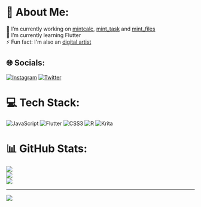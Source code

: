 # 💫 About Me:
🔭 I’m currently working on [mintcalc](https://github.com/boredcodebyk/mintcalc/), [mint_task](https://github.com/boredcodebyk/mint_task) and [mint_files](https://github.com/boredcodebyk/mint_files)<br>🌱 I’m currently learning Flutter<br>⚡ Fun fact: I'm also an [digital artist](https://www.instagram.com/illusbyk/)

## 🌐 Socials:
[![Instagram](https://img.shields.io/badge/Instagram-%23E4405F.svg?style=for-the-badge&logo=Instagram&logoColor=white)](https://instagram.com/illusbyk) [![Twitter](https://img.shields.io/badge/Twitter-%231DA1F2.svg?style=for-the-badge&logo=Twitter&logoColor=white)](https://twitter.com/illusbyk) 

# 💻 Tech Stack:
![JavaScript](https://img.shields.io/badge/javascript-%23323330.svg?style=for-the-badge&logo=javascript&logoColor=%23F7DF1E) ![Flutter](https://img.shields.io/badge/Flutter-%2302569B.svg?style=for-the-badge&logo=Flutter&logoColor=white) ![CSS3](https://img.shields.io/badge/css3-%231572B6.svg?style=for-the-badge&logo=css3&logoColor=white) ![R](https://img.shields.io/badge/r-%23276DC3.svg?style=for-the-badge&logo=r&logoColor=white) ![Krita](https://img.shields.io/badge/Krita-203759?style=for-the-badge&logo=krita&logoColor=EEF37B)
# 📊 GitHub Stats:
![](https://github-readme-stats.vercel.app/api?username=boredcodebyk&theme=dark&hide_border=false&include_all_commits=true&count_private=false)<br/>
![](https://github-readme-streak-stats.herokuapp.com/?user=boredcodebyk&theme=dark&hide_border=false)<br/>
![](https://github-readme-stats.vercel.app/api/top-langs/?username=boredcodebyk&theme=dark&hide_border=false&include_all_commits=true&count_private=false&layout=compact)

---
[![](https://visitcount.itsvg.in/api?id=boredcodebyk&icon=0&color=0)](https://visitcount.itsvg.in)

<!-- Proudly created with GPRM ( https://gprm.itsvg.in ) -->

